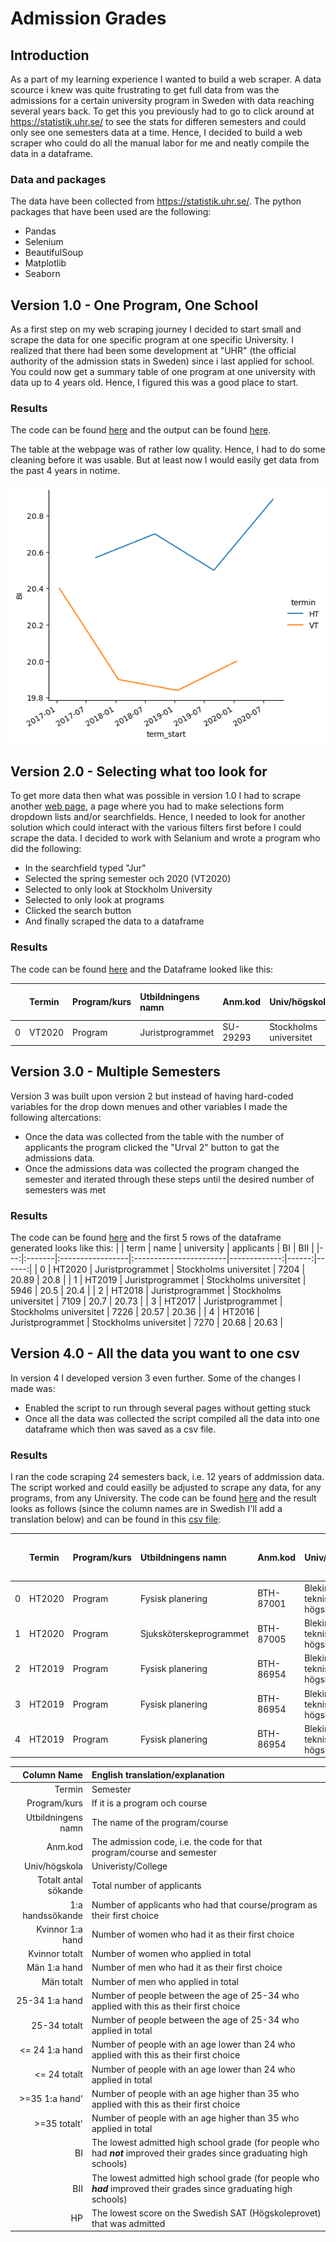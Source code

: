 # Admission Grades
## Introduction
As a part of my learning experience I wanted to build a web scraper. A data scource i knew was quite frustrating to get full data from was the admissions for a certain university program in Sweden with data reaching several years back. To get this you previously had to go to click around at https://statistik.uhr.se/ to see the stats for differen semesters and could only see one semesters data at a time. Hence, I decided to build a web scraper who could do all the manual labor for me and neatly compile the data in a dataframe.

### Data and packages
The data have been collected from https://statistik.uhr.se/.
The python packages that have been used are the following:
- Pandas
- Selenium
- BeautifulSoup
- Matplotlib
- Seaborn

## Version 1.0 - One Program, One School
As a first step on my web scraping journey I decided to start small and scrape the data for one specific program at one specific University. I realized that there had been some development at "UHR" (the official authority of the admission stats in Sweden) since i last applied for school. You could now get a summary table of one program at one university with data up to 4 years old. Hence, I figured this was a good place to start.

### Results
The code can be found [here](https://github.com/tlondahl/Admission_grades/blob/main/scraper.py) and the output can be found [here](https://github.com/tlondahl/Admission_grades/blob/main/Stockholms%2Buniversitet_Juristprogrammet.csv).

The table at the webpage was of rather low quality. Hence, I had to do some cleaning before it was usable. But at least now I would easily get data from the past 4 years in notime.

![Graph of admission grades](https://github.com/tlondahl/Admission_grades/blob/main/Stockholms%2Buniversitet-Juristprogrammet.png)

## Version 2.0 - Selecting what too look for
To get more data then what was possible in version 1.0 I had to scrape another [web page](https://statistik.uhr.se/), a page where you had to make selections form dropdown lists and/or searchfields. Hence, I needed to look for another solution which could interact with the various filters first before I could scrape the data. I decided to work with Selanium and wrote a program who did the following:
- In the searchfield typed "Jur"
- Selected the spring semester och 2020 (VT2020)
- Selected to only look at Stockholm University
- Selected to only look at programs
- Clicked the search button
- And finally scraped the data to a dataframe

### Results
The code can be found [here](https://github.com/tlondahl/Admission_grades/blob/main/scraper2.py) and the Dataframe looked like this:

|    | Termin   | Program/kurs   | Utbildningens namn   | Anm.kod   | Univ/högskola          |   Totalt antal sökande |   1:a handssökande |
|---:|:---------|:---------------|:---------------------|:----------|:-----------------------|-----------------------:|-------------------:|
|  0 | VT2020   | Program        | Juristprogrammet     | SU-29293  | Stockholms universitet |                   4283 |               1580 |

## Version 3.0 - Multiple Semesters
Version 3 was built upon version 2 but instead of having hard-coded variables for the drop down menues and other variables I made the following altercations:
- Once the data was collected from the table with the number of applicants the program clicked the "Urval 2" button to gat the admissions data.
- Once the admissions data was collected the program changed the semester and iterated through these steps until the desired number of semesters was met

### Results
The code can be found [here](https://github.com/tlondahl/Admission_grades/blob/main/scraper3.py) and the first 5 rows of the dataframe generated looks like this:
|    | term   | name             | university             |   applicants |    BI |   BII |
|---:|:-------|:-----------------|:-----------------------|-------------:|------:|------:|
|  0 | HT2020 | Juristprogrammet | Stockholms universitet |         7204 | 20.89 | 20.8  |
|  1 | HT2019 | Juristprogrammet | Stockholms universitet |         5946 | 20.5  | 20.4  |
|  2 | HT2018 | Juristprogrammet | Stockholms universitet |         7109 | 20.7  | 20.73 |
|  3 | HT2017 | Juristprogrammet | Stockholms universitet |         7226 | 20.57 | 20.36 |
|  4 | HT2016 | Juristprogrammet | Stockholms universitet |         7270 | 20.68 | 20.63 |

## Version 4.0 - All the data you want to one csv
In version 4 I developed version 3 even further. Some of the changes I made was:
- Enabled the script to run through several pages without getting stuck
- Once all the data was collected the script compiled all the data into one dataframe which then was saved as a csv file.

### Results
I ran the code scraping 24 semesters back, i.e. 12 years of addmission data. The script worked and could easilly be adjusted to scrape any data, for any programs, from any University. The code can be found [here](https://github.com/tlondahl/Admission_grades/blob/main/scraper4.py) and the result looks as follows (since the column names are in Swedish I'll add a translation below) and can be found in this [csv file](https://github.com/tlondahl/Admission_grades/blob/main/admission_data.csv):

|    | Termin   | Program/kurs   | Utbildningens namn      | Anm.kod   | Univ/högskola              |   Totalt antal sökande |   1:a handssökande |   Kvinnor 1:a hand |   Kvinnor totalt |   Män 1:a hand |   Män totalt |   25-34 1:a hand |   25-34 totalt |   <= 24 1:a hand |   <= 24 totalt |   >=35 1:a hand |   >=35 totalt |    BI |    BII |     HP |
|---:|:---------|:---------------|:------------------------|:----------|:---------------------------|-----------------------:|-------------------:|-------------------:|-----------------:|---------------:|-------------:|-----------------:|---------------:|-----------------:|---------------:|----------------:|--------------:|------:|-------:|-------:|
|  0 | HT2020   | Program        | Fysisk planering        | BTH-87001 | Blekinge tekniska högskola |                    433 |                 98 |                 47 |              241 |             51 |          191 |               15 |             73 |               80 |            348 |               3 |            11 | 15.31 |  16.6  |   0.65 |
|  1 | HT2020   | Program        | Sjuksköterskeprogrammet | BTH-87005 | Blekinge tekniska högskola |                    668 |                147 |                111 |              507 |             34 |          156 |               53 |            203 |               59 |            374 |              33 |            86 | 14.1  | nan    | nan    |
|  2 | HT2019   | Program        | Fysisk planering        | BTH-86954 | Blekinge tekniska högskola |                    342 |                 92 |                 51 |              177 |             41 |          163 |               20 |             69 |               70 |            263 |               2 |             8 | 14.2  |  16.67 |   0.7  |
|  3 | HT2019   | Program        | Fysisk planering        | BTH-86954 | Blekinge tekniska högskola |                    342 |                 92 |                 51 |              177 |             41 |          163 |               20 |             69 |               70 |            263 |               2 |             8 | 14.2  |  16.67 |   0.7  |
|  4 | HT2019   | Program        | Fysisk planering        | BTH-86954 | Blekinge tekniska högskola |                    342 |                 92 |                 51 |              177 |             41 |          163 |               20 |             69 |               70 |            263 |               2 |             8 | 14.2  |  16.67 |   0.7  |

| Column Name | English translation/explanation |
|---:|:---------|
|Termin | Semester |
|Program/kurs | If it is a program och course |
|Utbildningens namn | The name of the program/course |
|Anm.kod | The admission code, i.e. the code for that program/course and semester |
|Univ/högskola | Univeristy/College |
|Totalt antal sökande | Total number of applicants |
|1:a handssökande | Number of applicants who had that course/program as their first choice |
|Kvinnor 1:a hand | Number of women who had it as their first choice |
|Kvinnor totalt | Number of women who applied in total |
|Män 1:a hand | Number of men who had it as their first choice |
|Män totalt | Number of men who applied in total |
|25-34 1:a hand | Number of people between the age of 25-34 who applied with this as their first choice |
|25-34 totalt | Number of people between the age of 25-34 who applied in total |
|<= 24 1:a hand | Number of people with an age lower than 24 who applied with this as their first choice |
|<= 24 totalt | Number of people with an age lower than 24 who applied in total |
|>=35 1:a hand' | Number of people with an age higher than 35 who applied with this as their first choice |
|>=35 totalt' | Number of people with an age higher than 35 who applied in total |
|BI | The lowest admitted high school grade (for people who had _**not**_ improved their grades since graduating high schools) |
|BII | The lowest admitted high school grade (for people who _**had**_ improved their grades since graduating high schools) |
|HP | The lowest score on the Swedish SAT (Högskoleprovet) that was admitted |
